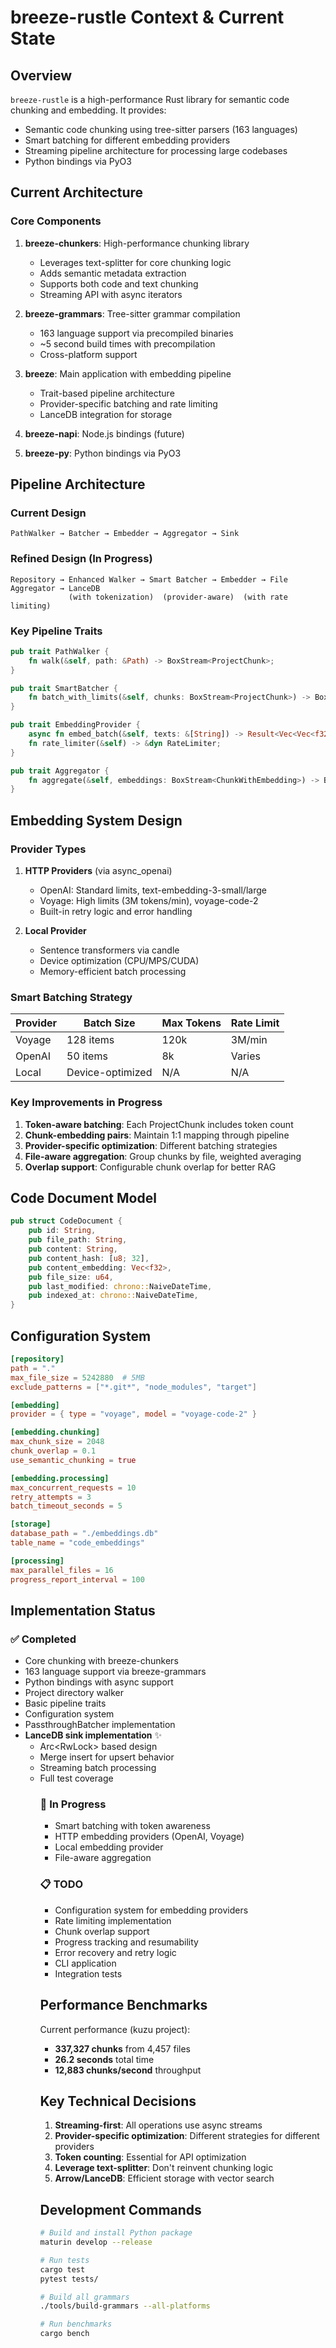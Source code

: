 # breeze-rustle Context & Current State

## Overview

`breeze-rustle` is a high-performance Rust library for semantic code chunking and embedding. It provides:

- Semantic code chunking using tree-sitter parsers (163 languages)
- Smart batching for different embedding providers
- Streaming pipeline architecture for processing large codebases
- Python bindings via PyO3

## Current Architecture

### Core Components

1. **breeze-chunkers**: High-performance chunking library
   - Leverages text-splitter for core chunking logic
   - Adds semantic metadata extraction
   - Supports both code and text chunking
   - Streaming API with async iterators

2. **breeze-grammars**: Tree-sitter grammar compilation
   - 163 language support via precompiled binaries
   - ~5 second build times with precompilation
   - Cross-platform support

3. **breeze**: Main application with embedding pipeline
   - Trait-based pipeline architecture
   - Provider-specific batching and rate limiting
   - LanceDB integration for storage

4. **breeze-napi**: Node.js bindings (future)

5. **breeze-py**: Python bindings via PyO3

## Pipeline Architecture

### Current Design

```text
PathWalker → Batcher → Embedder → Aggregator → Sink
```

### Refined Design (In Progress)

```text
Repository → Enhanced Walker → Smart Batcher → Embedder → File Aggregator → LanceDB
             (with tokenization)  (provider-aware)  (with rate limiting)
```

### Key Pipeline Traits

```rust
pub trait PathWalker {
    fn walk(&self, path: &Path) -> BoxStream<ProjectChunk>;
}

pub trait SmartBatcher {
    fn batch_with_limits(&self, chunks: BoxStream<ProjectChunk>) -> BoxStream<TokenAwareBatch>;
}

pub trait EmbeddingProvider {
    async fn embed_batch(&self, texts: &[String]) -> Result<Vec<Vec<f32>>>;
    fn rate_limiter(&self) -> &dyn RateLimiter;
}

pub trait Aggregator {
    fn aggregate(&self, embeddings: BoxStream<ChunkWithEmbedding>) -> BoxStream<CodeDocument>;
}
```

## Embedding System Design

### Provider Types

1. **HTTP Providers** (via async_openai)
   - OpenAI: Standard limits, text-embedding-3-small/large
   - Voyage: High limits (3M tokens/min), voyage-code-2
   - Built-in retry logic and error handling

2. **Local Provider**
   - Sentence transformers via candle
   - Device optimization (CPU/MPS/CUDA)
   - Memory-efficient batch processing

### Smart Batching Strategy

| Provider | Batch Size | Max Tokens | Rate Limit |
|----------|------------|------------|------------|
| Voyage   | 128 items  | 120k       | 3M/min     |
| OpenAI   | 50 items   | 8k         | Varies     |
| Local    | Device-optimized | N/A   | N/A        |

### Key Improvements in Progress

1. **Token-aware batching**: Each ProjectChunk includes token count
2. **Chunk-embedding pairs**: Maintain 1:1 mapping through pipeline
3. **Provider-specific optimization**: Different batching strategies
4. **File-aware aggregation**: Group chunks by file, weighted averaging
5. **Overlap support**: Configurable chunk overlap for better RAG

## Code Document Model

```rust
pub struct CodeDocument {
    pub id: String,
    pub file_path: String,
    pub content: String,
    pub content_hash: [u8; 32],
    pub content_embedding: Vec<f32>,
    pub file_size: u64,
    pub last_modified: chrono::NaiveDateTime,
    pub indexed_at: chrono::NaiveDateTime,
}
```

## Configuration System

```toml
[repository]
path = "."
max_file_size = 5242880  # 5MB
exclude_patterns = ["*.git*", "node_modules", "target"]

[embedding]
provider = { type = "voyage", model = "voyage-code-2" }

[embedding.chunking]
max_chunk_size = 2048
chunk_overlap = 0.1
use_semantic_chunking = true

[embedding.processing]
max_concurrent_requests = 10
retry_attempts = 3
batch_timeout_seconds = 5

[storage]
database_path = "./embeddings.db"
table_name = "code_embeddings"

[processing]
max_parallel_files = 16
progress_report_interval = 100
```

## Implementation Status

### ✅ Completed

- Core chunking with breeze-chunkers
- 163 language support via breeze-grammars
- Python bindings with async support
- Project directory walker
- Basic pipeline traits
- Configuration system
- PassthroughBatcher implementation
- **LanceDB sink implementation** ✨
  - Arc<RwLock<Table>> based design
  - Merge insert for upsert behavior
  - Streaming batch processing
  - Full test coverage

### 🚧 In Progress

- Smart batching with token awareness
- HTTP embedding providers (OpenAI, Voyage)
- Local embedding provider
- File-aware aggregation

### 📋 TODO

- Configuration system for embedding providers
- Rate limiting implementation
- Chunk overlap support
- Progress tracking and resumability
- Error recovery and retry logic
- CLI application
- Integration tests

## Performance Benchmarks

Current performance (kuzu project):

- **337,327 chunks** from 4,457 files
- **26.2 seconds** total time
- **12,883 chunks/second** throughput

## Key Technical Decisions

1. **Streaming-first**: All operations use async streams
2. **Provider-specific optimization**: Different strategies for different providers
3. **Token counting**: Essential for API optimization
4. **Leverage text-splitter**: Don't reinvent chunking logic
5. **Arrow/LanceDB**: Efficient storage with vector search

## Development Commands

```bash
# Build and install Python package
maturin develop --release

# Run tests
cargo test
pytest tests/

# Build all grammars
./tools/build-grammars --all-platforms

# Run benchmarks
cargo bench
```

